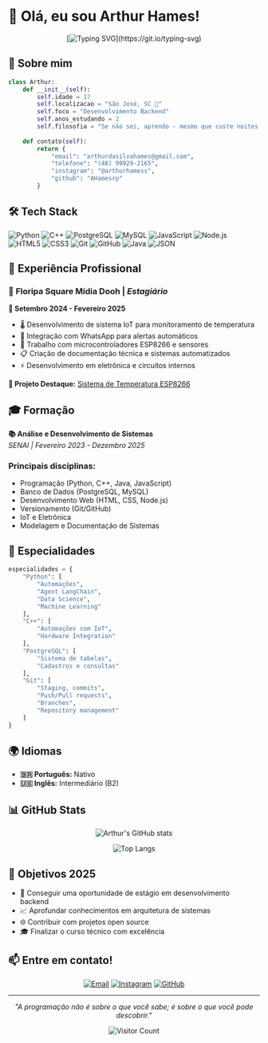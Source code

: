 # 👋 Olá, eu sou Arthur Hames!

<div align="center">
  
  [![Typing SVG](https://readme-typing-svg.herokuapp.com?font=Fira+Code&pause=1000&color=00F7FF&center=true&vCenter=true&width=435&lines=Desenvolvedor+Backend+Jr;2+anos+de+estudos;Sempre+em+busca+de+novos+desafios!)](https://git.io/typing-svg)
  
</div>

## 🚀 Sobre mim

```python
class Arthur:
    def __init__(self):
        self.idade = 17
        self.localizacao = "São José, SC 🌴"
        self.foco = "Desenvolvimento Backend"
        self.anos_estudando = 2
        self.filosofia = "Se não sei, aprendo - mesmo que custe noites de sono! ☕"
        
    def contato(self):
        return {
            "email": "arthurdasilvahames@gmail.com",
            "telefone": "(48) 99929-2165",
            "instagram": "@arthurhamess",
            "github": "AHamesrp"
        }
```

## 🛠️ Tech Stack

![Python](https://img.shields.io/badge/Python-3776AB?style=for-the-badge&logo=python&logoColor=white)
![C++](https://img.shields.io/badge/C++-00599C?style=for-the-badge&logo=cplusplus&logoColor=white)
![PostgreSQL](https://img.shields.io/badge/PostgreSQL-336791?style=for-the-badge&logo=postgresql&logoColor=white)
![MySQL](https://img.shields.io/badge/MySQL-4479A1?style=for-the-badge&logo=mysql&logoColor=white)
![JavaScript](https://img.shields.io/badge/JavaScript-F7DF1E?style=for-the-badge&logo=javascript&logoColor=black)
![Node.js](https://img.shields.io/badge/Node.js-339933?style=for-the-badge&logo=nodedotjs&logoColor=white)
![HTML5](https://img.shields.io/badge/HTML5-E34F26?style=for-the-badge&logo=html5&logoColor=white)
![CSS3](https://img.shields.io/badge/CSS3-1572B6?style=for-the-badge&logo=css3&logoColor=white)
![Git](https://img.shields.io/badge/Git-F05032?style=for-the-badge&logo=git&logoColor=white)
![GitHub](https://img.shields.io/badge/GitHub-181717?style=for-the-badge&logo=github&logoColor=white)
![Java](https://img.shields.io/badge/Java-ED8B00?style=for-the-badge&logo=java&logoColor=white)
![JSON](https://img.shields.io/badge/JSON-000000?style=for-the-badge&logo=json&logoColor=white)

## 💼 Experiência Profissional

### 🏢 **Floripa Square Mídia Dooh** | *Estagiário*
**📅 Setembro 2024 - Fevereiro 2025**

- 🌡️ Desenvolvimento de sistema IoT para monitoramento de temperatura
- 📱 Integração com WhatsApp para alertas automáticos
- 🔧 Trabalho com microcontroladores ESP8266 e sensores
- 📋 Criação de documentação técnica e sistemas automatizados
- ⚡ Desenvolvimento em eletrônica e circuitos internos

**🔗 Projeto Destaque:** [Sistema de Temperatura ESP8266](https://github.com/AHamesrp/temperatura_esp8266.git)

## 🎓 Formação

**📚 Análise e Desenvolvimento de Sistemas**  
*SENAI | Fevereiro 2023 - Dezembro 2025*

### Principais disciplinas:
- Programação (Python, C++, Java, JavaScript)
- Banco de Dados (PostgreSQL, MySQL)
- Desenvolvimento Web (HTML, CSS, Node.js)
- Versionamento (Git/GitHub)
- IoT e Eletrônica
- Modelagem e Documentação de Sistemas

## 🌟 Especialidades

```python
especialidades = {
    "Python": [
        "Automações", 
        "Agent LangChain", 
        "Data Science", 
        "Machine Learning"
    ],
    "C++": [
        "Automações com IoT", 
        "Hardware Integration"
    ],
    "PostgreSQL": [
        "Sistema de tabelas", 
        "Cadastros e consultas"
    ],
    "Git": [
        "Staging, commits", 
        "Push/Pull requests", 
        "Branches", 
        "Repository management"
    ]
}
```

## 🌍 Idiomas
- **🇧🇷 Português:** Nativo
- **🇺🇸 Inglês:** Intermediário (B2)

## 📊 GitHub Stats

<div align="center">
  
  ![Arthur's GitHub stats](https://github-readme-stats.vercel.app/api?username=AHamesrp&show_icons=true&theme=tokyonight)
  
  ![Top Langs](https://github-readme-stats.vercel.app/api/top-langs/?username=AHamesrp&layout=compact&theme=tokyonight)
  
</div>

## 🎯 Objetivos 2025

- 🚀 Conseguir uma oportunidade de estágio em desenvolvimento backend
- 📈 Aprofundar conhecimentos em arquitetura de sistemas
- 🌐 Contribuir com projetos open source
- 🎓 Finalizar o curso técnico com excelência

## 📫 Entre em contato!

<div align="center">
  
  [![Email](https://img.shields.io/badge/Email-D14836?style=for-the-badge&logo=gmail&logoColor=white)](mailto:arthurdasilvahames@gmail.com)
  [![Instagram](https://img.shields.io/badge/Instagram-E4405F?style=for-the-badge&logo=instagram&logoColor=white)](https://instagram.com/arthurhamess)
  [![GitHub](https://img.shields.io/badge/GitHub-100000?style=for-the-badge&logo=github&logoColor=white)](https://github.com/AHamesrp)
  
</div>

---

<div align="center">
  
  *"A programação não é sobre o que você sabe; é sobre o que você pode descobrir."*
  
  ![Visitor Count](https://profile-counter.glitch.me/AHamesrp/count.svg)
  
</div>
